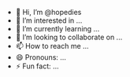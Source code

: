 - 👋 Hi, I’m @hopedies
- 👀 I’m interested in ...
- 🌱 I’m currently learning ...
- 💞️ I’m looking to collaborate on ...
- 📫 How to reach me ...
- 😄 Pronouns: ...
- ⚡ Fun fact: ...

<!---
hopedies/hopedies is a ✨ special ✨ repository because its `README.md` (this file) appears on your GitHub profile.
You can click the Preview link to take a look at your changes.
--->
